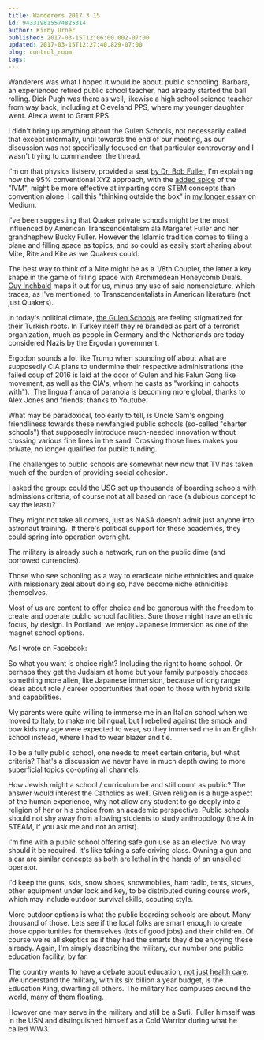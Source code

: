 ```yaml
---
title: Wanderers 2017.3.15
id: 943319815574825314
author: Kirby Urner
published: 2017-03-15T12:06:00.002-07:00
updated: 2017-03-15T12:27:40.829-07:00
blog: control_room
tags: 
---
```


[](https://www.flickr.com/photos/kirbyurner/33366546696/in/dateposted-public/)

Wanderers was what I hoped it would be about: public schooling. Barbara, an experienced retired public school teacher, had already started the ball rolling. Dick Pugh was there as well, likewise a high school science teacher from way back, including at Cleveland PPS, where my younger daughter went. Alexia went to Grant PPS.

I didn't bring up anything about the Gulen Schools, not necessarily called that except informally, until towards the end of our meeting, as our discussion was not specifically focused on that particular controversy and I wasn't trying to commandeer the thread.

I'm on that physics listserv, provided a seat [by Dr. Bob Fuller](http://mybizmo.blogspot.com/2006/04/more-first-person-physics.html), I'm explaining how the 95% conventional XYZ approach, with the [added spice](http://worldgame.blogspot.com/2017/02/class-notes.html) of the "IVM", might be more effective at imparting core STEM concepts than convention alone. I call this "thinking outside the box" in [my longer essay](https://medium.com/@kirbyurner/a-case-study-in-ethnomathematics-d4731f4d090d) on Medium.

I've been suggesting that Quaker private schools might be the most influenced by American Transcendentalism ala Margaret Fuller and her grandnephew Bucky Fuller. However the Islamic tradition comes to tiling a plane and filling space as topics, and so could as easily start sharing about Mite, Rite and Kite as we Quakers could.

The best way to think of a Mite might be as a 1/8th Coupler, the latter a key shape in the game of filling space with Archimedean Honeycomb Duals. [Guy Inchbald](https://www.jstor.org/stable/3619198) maps it out for us, minus any use of said nomenclature, which traces, as I've mentioned, to Transcendentalists in American literature (not just Quakers).

In today's political climate, [the Gulen Schools](http://worldgame.blogspot.com/2016/10/ethnic-schools.html) are feeling stigmatized for their Turkish roots. In Turkey itself they're branded as part of a terrorist organization, much as people in Germany and the Netherlands are today considered Nazis by the Ergodan government.

Ergodon sounds a lot like Trump when sounding off about what are supposedly CIA plans to undermine their respective administrations (the failed coup of 2016 is laid at the door of Gulen and his Falun Gong like movement, as well as the CIA's, whom he casts as "working in cahoots with").  The lingua franca of paranoia is becoming more global, thanks to Alex Jones and friends; thanks to Youtube.

What may be paradoxical, too early to tell, is Uncle Sam's ongoing friendliness towards these newfangled public schools (so-called "charter schools") that supposedly introduce much-needed innovation without crossing various fine lines in the sand. Crossing those lines makes you private, no longer qualified for public funding.

The challenges to public schools are somewhat new now that TV has taken much of the burden of providing social cohesion.

I asked the group: could the USG set up thousands of boarding schools with admissions criteria, of course not at all based on race (a dubious concept to say the least)?

They might not take all comers, just as NASA doesn't admit just anyone into astronaut training.  If there's political support for these academies, they could spring into operation overnight.

The military is already such a network, run on the public dime (and borrowed currencies). 

Those who see schooling as a way to eradicate niche ethnicities and quake with missionary zeal about doing so, have become niche ethnicities themselves.

Most of us are content to offer choice and be generous with the freedom to create and operate public school facilities. Sure those might have an ethnic focus, by design. In Portland, we enjoy Japanese immersion as one of the magnet school options.

As I wrote on Facebook:

So
 what you want is choice right? Including the right to home school. Or 
perhaps they get the Judaism at home but your family purposely chooses 
something more alien, like Japanese immersion, because of long range 
ideas about role / career opportunities 
that open to those with hybrid skills and capabilities. 

My parents were 
quite willing to immerse me in an Italian school when we moved to Italy,
 to make me bilingual, but I rebelled against the smock and bow kids my 
age were expected to wear, so they immersed me in an English school 
instead, where I had to wear blazer and tie. 

To be a fully public 
school, one needs to meet certain criteria, but what criteria? That's a 
discussion we never have in much depth owing to more superficial topics 
co-opting all channels. 

How Jewish might a school / curriculum be and 
still count as public? The answer would interest the Catholics as well. 
Given religion is a huge aspect of the human experience, why not allow 
any student to go deeply into a religion of her or his choice from an 
academic perspective. Public schools should not shy away from allowing 
students to study anthropology (the A in STEAM, if you ask me and not an
 artist).

[](https://www.facebook.com/thekirbster#)

I'm
 fine with a public school offering safe gun use as an elective. No way 
should it be required. It's like taking a safe driving class. Owning a 
gun and a car are similar concepts as both are lethal in the hands of an
 unskilled operator.

I'd
 keep the guns, skis, snow shoes, snowmobiles, ham radio, tents, stoves,
 other equipment under lock and key, to be distributed during course 
work, which may include outdoor survival skills, scouting style. 

More 
outdoor options is what the public boarding
 schools are about.  Many thousand of those.  Lets see if the local 
folks are smart enough to create those opportunities for themselves 
(lots of good jobs) and their children. Of course we're all skeptics as 
if they had the smarts they'd be enjoying these already.
Again, I'm simply describing the military, our number one public education facility, by far. 

The country wants to have a debate about education, [not just health care](http://worldgame.blogspot.com/2017/03/nuts-and-bolts.html).  We understand the military, with its six billion a year budget, is the Education King, dwarfing all others. The military has campuses around the world, many of them floating.

However one may serve in the military and still be a Sufi.  Fuller himself was in the USN and distinguished himself as a Cold Warrior during what he called WW3.

[](https://www.flickr.com/photos/kirbyurner/33366552966/in/dateposted-public/)